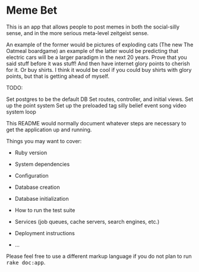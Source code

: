 # Meme Bet

This is an app that allows people to post memes in both the social-silly sense, and in the more serious meta-level zeitgeist sense.

An example of the former would be pictures of exploding cats (The new The Oatmeal boardgame) an example of the latter would be predicting that electric cars will be a larger paradigm in the next 20 years.  Prove that you said stuff before it was stuff! And then have internet glory points to cherish for it. Or buy shirts. I think it would be cool if you could buy shirts with glory points, but that is getting ahead of myself.


TODO:

Set postgres to be the default DB
Set routes, controller, and initial views.
Set up the point system
Set up the preloaded tag
	silly
	belief
	event
	song
	video
	system
	loop



This README would normally document whatever steps are necessary to get the
application up and running.

Things you may want to cover:

* Ruby version

* System dependencies

* Configuration

* Database creation

* Database initialization

* How to run the test suite

* Services (job queues, cache servers, search engines, etc.)

* Deployment instructions

* ...


Please feel free to use a different markup language if you do not plan to run
<tt>rake doc:app</tt>.

